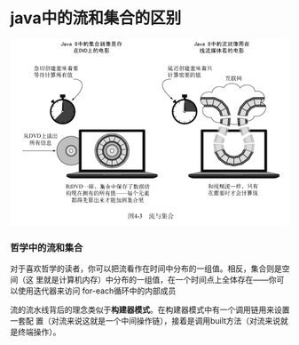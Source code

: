# java中的流和集合的区别
![](./imgs/streamandcollection.png)

### 哲学中的流和集合

 对于喜欢哲学的读者，你可以把流看作在时间中分布的一组值。相反，集合则是空间（这 里就是计算机内存）中分布的一组值，在一个时间点上全体存在——你可以使用迭代器来访问 for-each循环中的内部成员

流的流水线背后的理念类似于**构建器模式**。在构建器模式中有一个调用链用来设置一套配 置（对流来说这就是一个中间操作链），接着是调用built方法（对流来说就是终端操作）。 

